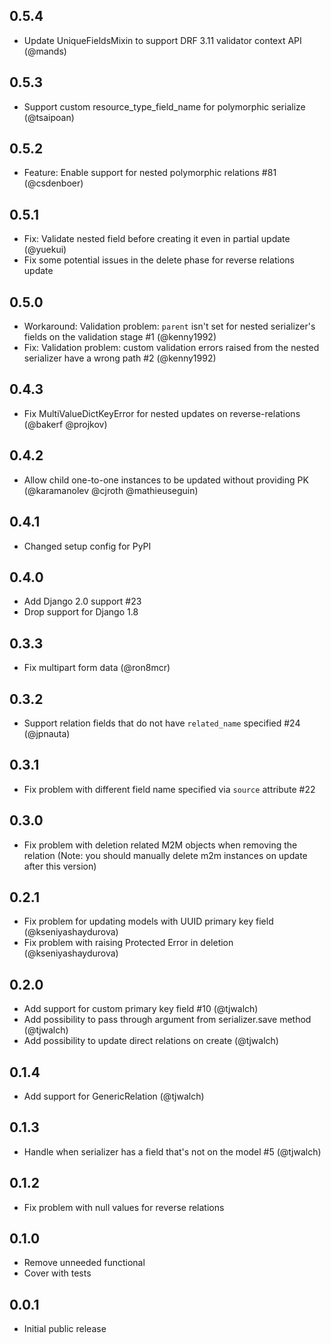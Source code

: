 ## 0.5.4
* Update UniqueFieldsMixin to support DRF 3.11 validator context API (@mands)

## 0.5.3
* Support custom resource_type_field_name for polymorphic serialize (@tsaipoan)

## 0.5.2
* Feature: Enable support for nested polymorphic relations #81 (@csdenboer)

## 0.5.1
* Fix: Validate nested field before creating it even in partial update (@yuekui) 
* Fix some potential issues  in the delete phase for reverse relations update

## 0.5.0
* Workaround: Validation problem: `parent` isn't set for nested serializer's fields on the validation stage #1 (@kenny1992)
* Fix: Validation problem: custom validation errors raised from the nested serializer have a wrong path #2 (@kenny1992)

## 0.4.3
* Fix MultiValueDictKeyError for nested updates on reverse-relations  (@bakerf @projkov)

## 0.4.2
* Allow child one-to-one instances to be updated without providing PK (@karamanolev @cjroth @mathieuseguin)

## 0.4.1
* Changed setup config for PyPI

## 0.4.0
* Add Django 2.0 support #23
* Drop support for Django 1.8

## 0.3.3
* Fix multipart form data (@ron8mcr)

## 0.3.2
* Support relation fields that do not have `related_name` specified #24 (@jpnauta)

## 0.3.1
* Fix problem with different field name specified via `source` attribute #22

## 0.3.0
* Fix problem with deletion related M2M objects when removing the relation
(Note: you should manually delete m2m instances on update after this version)

## 0.2.1
* Fix problem for updating models with UUID primary key field (@kseniyashaydurova)
* Fix problem with raising Protected Error in deletion (@kseniyashaydurova)

## 0.2.0
* Add support for custom primary key field #10 (@tjwalch)
* Add possibility to pass through argument from serializer.save method (@tjwalch)
* Add possibility to update direct relations on create (@tjwalch)

## 0.1.4
* Add support for GenericRelation (@tjwalch)

## 0.1.3
* Handle when serializer has a field that's not on the model #5 (@tjwalch)

## 0.1.2
* Fix problem with null values for reverse relations

## 0.1.0
* Remove unneeded functional
* Cover with tests

## 0.0.1
* Initial public release
